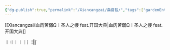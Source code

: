 ```yaml
---
{"dg-publish":true,"permalink":"/Xiancangzai/鱻蒼載/","tags":["gardenEntry"],"created":"2024-04-12T11:51:59.013+08:00"}
---
```



[[Xiancangzai/血肉苦弱Ω︱圣人之帹 feat.开国大典\|血肉苦弱Ω︱圣人之帹 feat.开国大典]]

㇑〢〡︱｜︴¦‖∫
